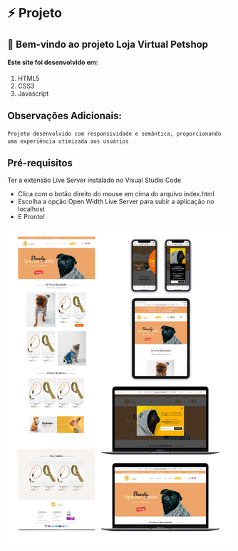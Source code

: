 # ⚡ Projeto
## 🚀 Bem-vindo ao projeto Loja Virtual Petshop 
#### Este site foi desenvolvido em:

1. HTML5
2. CSS3
3. Javascript

## Observações Adicionais:
`Projeto desenvolvido com responsividade e semântica, proporcionando uma experiência otimizada aos usuários`

## Pré-requisitos
Ter a extensão Live Server instalado no Visual Studio Code

- Clica com o botão direito do mouse em cima do arquivo index.html
- Escolha a opção Open Width Live Server para subir a aplicação no localhost
- E Pronto! 

<img src="assets/imgs/readme/readme.jpg" width="650" />